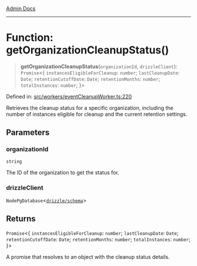 [Admin Docs](/)

***

# Function: getOrganizationCleanupStatus()

> **getOrganizationCleanupStatus**(`organizationId`, `drizzleClient`): `Promise`\<\{ `instancesEligibleForCleanup`: `number`; `lastCleanupDate`: `Date`; `retentionCutoffDate`: `Date`; `retentionMonths`: `number`; `totalInstances`: `number`; \}\>

Defined in: [src/workers/eventCleanupWorker.ts:220](https://github.com/gautam-divyanshu/talawa-api/blob/84910820371ade6fdca33545b3a0fc1e929731b2/src/workers/eventCleanupWorker.ts#L220)

Retrieves the cleanup status for a specific organization, including the number of instances
eligible for cleanup and the current retention settings.

## Parameters

### organizationId

`string`

The ID of the organization to get the status for.

### drizzleClient

`NodePgDatabase`\<[`drizzle/schema`](../../../drizzle/schema/README.md)\>

## Returns

`Promise`\<\{ `instancesEligibleForCleanup`: `number`; `lastCleanupDate`: `Date`; `retentionCutoffDate`: `Date`; `retentionMonths`: `number`; `totalInstances`: `number`; \}\>

A promise that resolves to an object with the cleanup status details.
